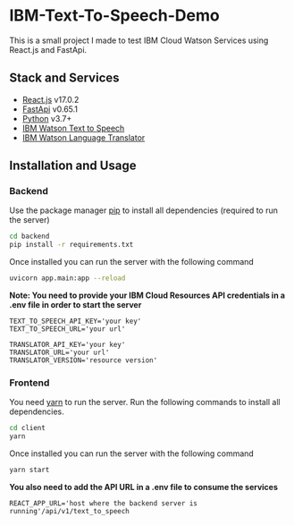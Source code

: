 # IBM-Text-To-Speech-Demo

This is a small project I made to test IBM Cloud Watson Services using React.js and FastApi.

## Stack and Services

- [React.js](https://reactjs.org/) v17.0.2
- [FastApi](https://fastapi.tiangolo.com/) v0.65.1
- [Python](https://www.python.org/downloads/) v3.7+
- [IBM Watson Text to Speech](https://www.ibm.com/cloud/watson-text-to-speech)
- [IBM Watson Language Translator](https://www.ibm.com/watson/services/language-translator/)

## Installation and Usage

### Backend

Use the package manager [pip](https://pip.pypa.io/en/stable/) to install all dependencies (required to run the server)

```bash
cd backend
pip install -r requirements.txt
```

Once installed you can run the server with the following command

```bash
uvicorn app.main:app --reload
```

**Note: You need to provide your IBM Cloud Resources API credentials in a .env file in order to start the server**

```env
TEXT_TO_SPEECH_API_KEY='your key'
TEXT_TO_SPEECH_URL='your url'

TRANSLATOR_API_KEY='your key'
TRANSLATOR_URL='your url'
TRANSLATOR_VERSION='resource version'
```

### Frontend

You need [yarn](https://yarnpkg.com/) to run the server. Run the following commands to install all dependencies.

```bash
cd client
yarn
```

Once installed you can run the server with the following command

```bash
yarn start
```

**You also need to add the API URL in a .env file to consume the services**

```env
REACT_APP_URL='host where the backend server is running'/api/v1/text_to_speech
```
